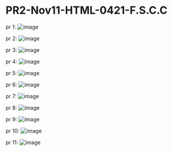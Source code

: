 # PR2-Nov11-HTML-0421-F.S.C.C

pr 1:
![image](https://github.com/user-attachments/assets/da318907-7548-435e-9381-7a83af6d76da)

pr 2:
![image](https://github.com/user-attachments/assets/2363189d-f9ec-4f15-9251-b8e541c933db)

pr 3:
![image](https://github.com/user-attachments/assets/3c195ecb-a866-4c2e-b47c-e90e7b2070d8)

pr 4:
![image](https://github.com/user-attachments/assets/df380913-3d50-45ca-9a4f-94583a6acb55)

pr 5:
![image](https://github.com/user-attachments/assets/4ceac949-f7d8-4459-a580-864e9d4873bf)

pr 6:
![image](https://github.com/user-attachments/assets/f623a7e8-530d-4867-8a79-f20fbe1147fe)

pr 7:
![image](https://github.com/user-attachments/assets/af61e10d-1d5a-4aad-a694-3f4b35bf64b6)

pr 8:
![image](https://github.com/user-attachments/assets/20ed629e-1273-459f-a199-8c61bf45df2c)

pr 9:
![image](https://github.com/user-attachments/assets/4523db48-2e97-4ae3-bc3d-bed63d72817c)

pr 10:
![image](https://github.com/user-attachments/assets/204ad806-43b4-4107-92cb-6e722cf12f86)

pr 11:
![image](https://github.com/user-attachments/assets/cd907080-e932-4d4e-96e3-e81688e81418)
